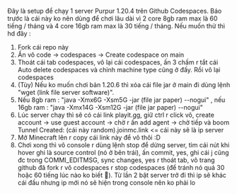 Đây là setup để chạy 1 server Purpur 1.20.4 trên Github Codespaces. Báo trước là cái này ko nên dùng để chơi lâu dài vì 2 core 8gb ram max là 60 tiếng / tháng và 4 core 16gb ram max là 30 tiếng / tháng. Nếu muốn thử thì hd đây :
1. Fork cái repo này
2. Ấn vô code -> codespaces -> Create codespace on main
3. Thoát cái tab codespaces, vô lại cái codespaces, ấn 3 chấm r tắt cái Auto delete codespaces và chỉnh machine type cũng ở đấy. Rồi vô lại codespaces
4. (Tùy) Nếu ko muốn chơi bản 1.20.6 thì xóa cái file jar ở main đi dùng lệnh "wget (link file server software)".
5. Nếu 8gb ram : "java -Xmx6G -Xsm5G -jar (file jar paper) --nogui" , nếu 16gb ram : "java -Xmx14G -Xsm12G -jar (file jar paper) --nogui"
6. Lúc server chạy thì sẽ có cái link playit.gg, giữ ctrl r click vô, create account -> use guest account -> chờ r ấn add agent -> chờ tiếp và boom Tunnel Created: (cái này random).joinmc.link <= cái này sẽ là ip server
7. Mở Minecraft lên r copy cái link này để vô thôi :D
8. Chơi xong thì vô console r dùng lệnh stop để dừng server, tìm cái nút khi hover ghi là source control (nó ở bên trái), ấn commit, yes, ghi cái j cũng đc trong COMMI_EDITMSG, sync changes, yes r thoát tab, vô trang github đã fork r vô codespaces r stop codespaces (để tránh nó quá 30 hoặc 60 tiếng lúc nào ko biết 🐧). Từ lần 2 bật server trở đi thì ip sẽ khác cái đầu nhưng ip mới nó sẽ hiện trong console nên ko phải lo
